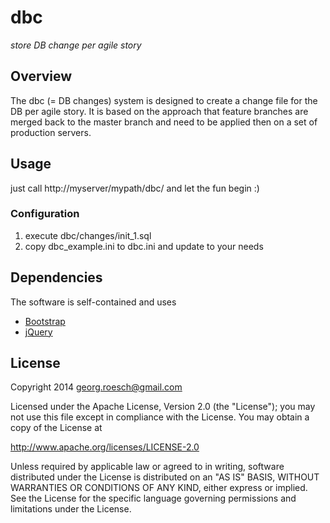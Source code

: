 # dbc
*store DB change per agile story*

## Overview
The dbc (= DB changes) system is designed to create a change file for the DB per agile story. It is based on the approach that feature branches are merged back to the master branch and need to be applied then on a set of production servers.

## Usage
just call http://myserver/mypath/dbc/ and let the fun begin :)

### Configuration
 1. execute dbc/changes/init_1.sql
 2. copy dbc_example.ini to dbc.ini and update to your needs
 
## Dependencies
The software is self-contained and uses

* [Bootstrap](http://getbootstrap.com/)
* [jQuery](http://jquery.com/)
 
## License
Copyright 2014 georg.roesch@gmail.com

Licensed under the Apache License, Version 2.0 (the "License");
you may not use this file except in compliance with the License.
You may obtain a copy of the License at

http://www.apache.org/licenses/LICENSE-2.0

Unless required by applicable law or agreed to in writing, software
distributed under the License is distributed on an "AS IS" BASIS,
WITHOUT WARRANTIES OR CONDITIONS OF ANY KIND, either express or implied.
See the License for the specific language governing permissions and
limitations under the License.